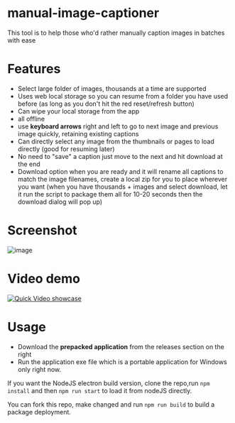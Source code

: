 # manual-image-captioner
This tool is to help those who'd rather manually caption images in batches with ease

# Features
* Select large folder of images, thousands at a time are supported
* Uses web local storage so you can resume from a folder you have used before (as long as you don't hit the red reset/refresh button)
* Can wipe your local storage from the app
* all offline
* use **keyboard arrows** right and left to go to next image and previous image quickly, retaining existing captions
* Can directly select any image from the thumbnails or pages to load directly (good for resuming later)
* No need to "save" a caption just move to the next and hit download at the end
* Download option when you are ready and it will rename all captions to match the image filenames, create a local zip for you to place wherever you want (when you have thousands + images and select download, let it run the script to package them all for 10-20 seconds then the download dialog will pop up)

# Screenshot
![image](https://user-images.githubusercontent.com/119671806/213822440-23585e2b-9fcc-4d41-946a-f2299b95669d.png)

# Video demo
[![Quick Video showcase](https://i.ytimg.com/vi/Fz2KFbfg7mM/hqdefault.jpg?sqp=-oaymwE2CPYBEIoBSFXyq4qpAygIARUAAIhCGAFwAcABBvABAfgB4AWAAtAFigIMCAAQARhyIFAoRDAP&rs=AOn4CLDUwQlEloxSqdKpElyKLwdTHNRVOQ)](https://youtu.be/Fz2KFbfg7mM)


# Usage
* Download the **prepacked application** from the releases section on the right
* Run the application exe file which is a portable application for Windows only right now.

If you want the NodeJS electron build version, clone the repo,run `npm install` and then `npm run start` to load it from nodeJS directly.

You can fork this repo, make changed and run `npm run build` to build a package deployment.
